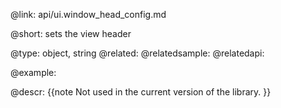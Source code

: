 @link: api/ui.window_head_config.md

@short:
	sets  the view header

@type: object, string
@related: 
@relatedsample:
@relatedapi:

@example:

@descr: 
{{note
Not used in the current version of the library. 
}}